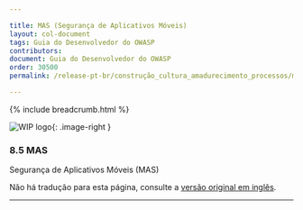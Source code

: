 ```yaml
---

title: MAS (Segurança de Aplicativos Móveis)
layout: col-document
tags: Guia do Desenvolvedor do OWASP
contributors:
document: Guia do Desenvolvedor do OWASP
order: 30500
permalink: /release-pt-br/construção_cultura_amadurecimento_processos/mas/

---
```


{% include breadcrumb.html %}

<style type="text/css">
.image-right {
  height: 180px;
  display: block;
  margin-left: auto;
  margin-right: auto;
  float: right;
}
</style>

![WIP logo](../../../assets/images/dg_wip.png "Trabalho em andamento"){: .image-right }

### 8.5 MAS

Segurança de Aplicativos Móveis (MAS)

Não há tradução para esta página, consulte a [versão original em inglês][release1005].

----

[release1005]: https://github.com/OWASP/www-project-developer-guide/blob/main/draft/10-culture-process/05-mas.md
